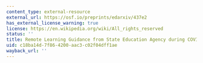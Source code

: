 ```yaml
---
content_type: external-resource
external_url: https://osf.io/preprints/edarxiv/437e2
has_external_license_warning: true
license: https://en.wikipedia.org/wiki/All_rights_reserved
status: ''
title: Remote Learning Guidance from State Education Agency during COVID-19
uid: c18ba14d-7f86-4200-aac3-c02f04dff1ae
wayback_url: ''
---
```

